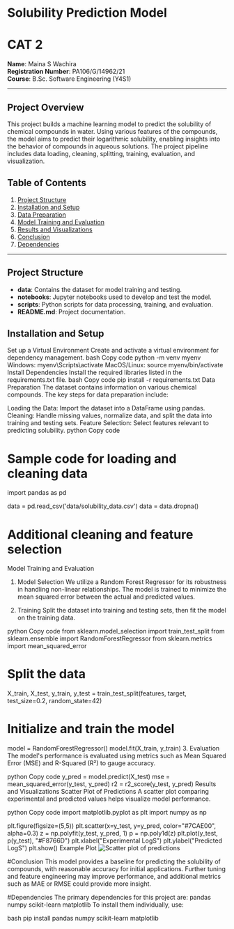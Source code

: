 # Solubility Prediction Model
# CAT 2

**Name**: Maina S Wachira  
**Registration Number**: PA106/G/14962/21  
**Course**: B.Sc. Software Engineering (Y4S1)

---

## Project Overview

This project builds a machine learning model to predict the solubility of chemical compounds in water. Using various features of the compounds, the model aims to predict their logarithmic solubility, enabling insights into the behavior of compounds in aqueous solutions. The project pipeline includes data loading, cleaning, splitting, training, evaluation, and visualization.

## Table of Contents

1. [Project Structure](#project-structure)
2. [Installation and Setup](#installation-and-setup)
3. [Data Preparation](#data-preparation)
4. [Model Training and Evaluation](#model-training-and-evaluation)
5. [Results and Visualizations](#results-and-visualizations)
6. [Conclusion](#conclusion)
7. [Dependencies](#dependencies)

---

## Project Structure

- **data**: Contains the dataset for model training and testing.
- **notebooks**: Jupyter notebooks used to develop and test the model.
- **scripts**: Python scripts for data processing, training, and evaluation.
- **README.md**: Project documentation.

## Installation and Setup

Set up a Virtual Environment
Create and activate a virtual environment for dependency management.
bash
Copy code
python -m venv myenv
Windows: myenv\Scripts\activate
MacOS/Linux: source myenv/bin/activate
Install Dependencies
Install the required libraries listed in the requirements.txt file.
bash
Copy code
pip install -r requirements.txt
Data Preparation
The dataset contains information on various chemical compounds. The key steps for data preparation include:

Loading the Data: Import the dataset into a DataFrame using pandas.
Cleaning: Handle missing values, normalize data, and split the data into training and testing sets.
Feature Selection: Select features relevant to predicting solubility.
python
Copy code
# Sample code for loading and cleaning data
import pandas as pd

data = pd.read_csv('data/solubility_data.csv')
data = data.dropna()
# Additional cleaning and feature selection
Model Training and Evaluation
1. Model Selection
We utilize a Random Forest Regressor for its robustness in handling non-linear relationships. The model is trained to minimize the mean squared error between the actual and predicted values.

2. Training
Split the dataset into training and testing sets, then fit the model on the training data.

python
Copy code
from sklearn.model_selection import train_test_split
from sklearn.ensemble import RandomForestRegressor
from sklearn.metrics import mean_squared_error

# Split the data
X_train, X_test, y_train, y_test = train_test_split(features, target, test_size=0.2, random_state=42)

# Initialize and train the model
model = RandomForestRegressor()
model.fit(X_train, y_train)
3. Evaluation
The model's performance is evaluated using metrics such as Mean Squared Error (MSE) and R-Squared (R²) to gauge accuracy.

python
Copy code
y_pred = model.predict(X_test)
mse = mean_squared_error(y_test, y_pred)
r2 = r2_score(y_test, y_pred)
Results and Visualizations
Scatter Plot of Predictions
A scatter plot comparing experimental and predicted values helps visualize model performance.

python
Copy code
import matplotlib.pyplot as plt
import numpy as np

plt.figure(figsize=(5,5))
plt.scatter(x=y_test, y=y_pred, color="#7CAE00", alpha=0.3)
z = np.polyfit(y_test, y_pred, 1)
p = np.poly1d(z)
plt.plot(y_test, p(y_test), "#F8766D")
plt.xlabel("Experimental LogS")
plt.ylabel("Predicted LogS")
plt.show()
Example Plot
![Scatter plot of predictions](images/prediction_scatter.png)

#Conclusion
This model provides a baseline for predicting the solubility of compounds, with reasonable accuracy for initial applications. Further tuning and feature engineering may improve performance, and additional metrics such as MAE or RMSE could provide more insight.

#Dependencies
The primary dependencies for this project are:
pandas
numpy
scikit-learn
matplotlib
To install them individually, use:

bash
pip install pandas numpy scikit-learn matplotlib
